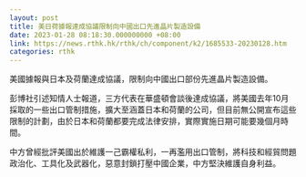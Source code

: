 ```yaml
---
layout: post
title: 美日荷據報達成協議限制向中國出口先進晶片製造設備
date: 2023-01-28 08:18:30.000000000 +08:00
link: https://news.rthk.hk/rthk/ch/component/k2/1685533-20230128.htm
categories: rthk
---
```


美國據報與日本及荷蘭達成協議，限制向中國出口部份先進晶片製造設備。

彭博社引述知情人士報道，三方代表在華盛頓會談後達成協議，將美國去年10月採取的一些出口管制措施，擴大至涵蓋日本和荷蘭的公司，但目前無公開宣布這些限制的計劃，由於日本和荷蘭都要完成法律安排，實際實施日期可能要幾個月時間。

中方曾經批評美國出於維護一己霸權私利，一再濫用出口管制，將科技和經貿問題政治化、工具化及武器化，惡意封鎖打壓中國企業，中方堅決維護自身利益。
